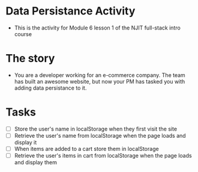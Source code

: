 # Data Persistance Activity
- This is the activity for Module 6 lesson 1 of the NJIT full-stack intro course

# The story
- You are a developer working for an e-commerce company. The team has built an awesome website, but now your PM has tasked you with adding data persistance to it.

# Tasks
- [ ] Store the user's name in localStorage when they first visit the site
- [ ] Retrieve the user's name from localStorage when the page loads and display it
- [ ] When items are added to a cart store them in localStorage
- [ ] Retrieve the user's items in cart from localStorage when the page loads and display them
